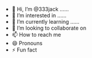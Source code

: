 - 👋 Hi, I’m @333jack ......
- 👀 I’m interested in ......
- 🌱 I’m currently learning ......
- 💞️ I’m looking to collaborate on 
- 📫 How to reach me 
- 😄 Pronouns 
- ⚡ Fun fact 

<!---
333jack/333jack is a ✨ special ✨ repository because its `README.md` (this file) appears on your GitHub profile.
You can click the Preview link to take a look at your changes.
--->
